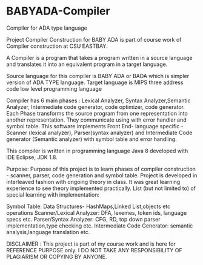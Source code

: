 # BABYADA-Compiler
Compiler for ADA type language


Project Compiler Construction for BABY ADA is part of course work of Compiler construction at CSU EASTBAY.

A Compiler is a program that takes a program written in a source language and translates it into an equivalent program in a target language. 

Source language for this compiler is BABY ADA or BADA which is simpler version of ADA TYPE language. 
Target language is MIPS three address code low level programming language

Compiler has 6 main phases : Lexical Analyzer, Syntax Analyzer,Semantic Analyzer, Intermediate code generator, code optimizer, code generator. 
Each Phase transforms the source program from one representation into another representation. They communicate using with error handler and symbol table. This software implements Front End- language specific -Scanner (lexical analyzer), Parser(syntax analyzer) and Intermediate Code generator (Semantic analyzer) with  symbol table and error handling.

This compiler is written in programming language Java 8 developed with IDE Eclipse, JDK 1.8.

Purpose:
Purpose of this project is to learn phases of compiler construction - scanner, parser, code generation and symbol table. Project is developed in interleaved fashion with ongoing theory in class. It was great learning experience to see theory implemented practically. List (but not limited to) of special learning with implementation: 

Symbol Table: Data Structures- HashMaps,Linked List,objects etc operations
Scanner/Lexical Analyzer: DFA, lexemes, token ids, language specs etc.
Parser/Syntax Analyzer: CFG, RD, top down parser implementation,type checking etc.
Intermediate Code Generator: semantic analysis,language translation etc.

DISCLAIMER : This project is part of my course work and is here for REFERENCE PURPOSE only.
I DO NOT TAKE ANY RESPONSIBILITY OF PLAGIARISM OR COPYING BY ANYONE.

